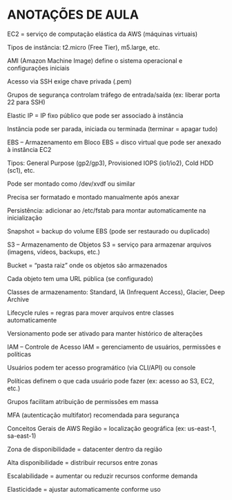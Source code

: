 # ANOTAÇÕES DE AULA

EC2 = serviço de computação elástica da AWS (máquinas virtuais)

Tipos de instância: t2.micro (Free Tier), m5.large, etc.

AMI (Amazon Machine Image) define o sistema operacional e configurações iniciais

Acesso via SSH exige chave privada (.pem)

Grupos de segurança controlam tráfego de entrada/saída (ex: liberar porta 22 para SSH)

Elastic IP = IP fixo público que pode ser associado à instância

Instância pode ser parada, iniciada ou terminada (terminar = apagar tudo)

EBS – Armazenamento em Bloco
EBS = disco virtual que pode ser anexado à instância EC2

Tipos: General Purpose (gp2/gp3), Provisioned IOPS (io1/io2), Cold HDD (sc1), etc.

Pode ser montado como /dev/xvdf ou similar

Precisa ser formatado e montado manualmente após anexar

Persistência: adicionar ao /etc/fstab para montar automaticamente na inicialização

Snapshot = backup do volume EBS (pode ser restaurado ou duplicado)

S3 – Armazenamento de Objetos
S3 = serviço para armazenar arquivos (imagens, vídeos, backups, etc.)

Bucket = “pasta raiz” onde os objetos são armazenados

Cada objeto tem uma URL pública (se configurado)

Classes de armazenamento: Standard, IA (Infrequent Access), Glacier, Deep Archive

Lifecycle rules = regras para mover arquivos entre classes automaticamente

Versionamento pode ser ativado para manter histórico de alterações

IAM – Controle de Acesso
IAM = gerenciamento de usuários, permissões e políticas

Usuários podem ter acesso programático (via CLI/API) ou console

Políticas definem o que cada usuário pode fazer (ex: acesso ao S3, EC2, etc.)

Grupos facilitam atribuição de permissões em massa

MFA (autenticação multifator) recomendada para segurança

Conceitos Gerais de AWS
Região = localização geográfica (ex: us-east-1, sa-east-1)

Zona de disponibilidade = datacenter dentro da região

Alta disponibilidade = distribuir recursos entre zonas

Escalabilidade = aumentar ou reduzir recursos conforme demanda

Elasticidade = ajustar automaticamente conforme uso
